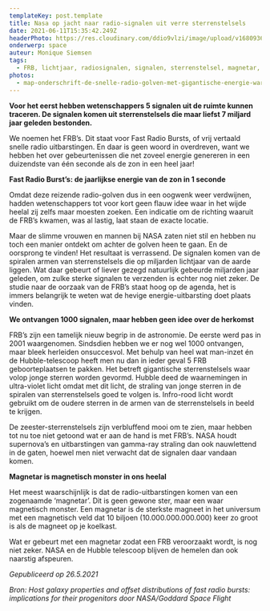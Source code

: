 ```yaml
---
templateKey: post.template
title: Nasa op jacht naar radio-signalen uit verre sterrenstelsels
date: 2021-06-11T15:35:42.249Z
headerPhoto: https://res.cloudinary.com/ddio9vlzi/image/upload/v1680936071/sciencegeek/posts/sterrenhemel-nacht-donker.jpg
onderwerp: space
auteur: Monique Siemsen
tags:
  - FRB, lichtjaar, radiosignalen, signalen, sterrenstelsel, magnetar, ster
photos:
  - map-onderschrift-de-snelle-radio-golven-met-gigantische-energie-waren-afkomstig-uit-een-spiraal-vormig-sterrenstelsel-op-miljarden-lichtjaren-afstand-bron-pixabay-com-spirit-111-image-img-spiraal-sterrenstelsel-ruimte-jpg
---
```


**Voor het eerst hebben wetenschappers 5 signalen uit de ruimte kunnen traceren. De signalen komen uit sterrenstelsels die maar liefst 7 miljard jaar geleden bestonden.**

We noemen het FRB’s. Dit staat voor Fast Radio Bursts, of vrij vertaald snelle radio uitbarstingen. En daar is geen woord in overdreven, want we hebben het over gebeurtenissen die net zoveel energie genereren in een duizendste van één seconde als de zon in een heel jaar!

**Fast Radio Burst’s: de jaarlijkse energie van de zon in 1 seconde**

Omdat deze reizende radio-golven dus in een oogwenk weer verdwijnen, hadden wetenschappers tot voor kort geen flauw idee waar in het wijde heelal zij zelfs maar moesten zoeken. Een indicatie om de richting waaruit de FRB’s kwamen, was al lastig, laat staan de exacte locatie.

Maar de slimme vrouwen en mannen bij NASA zaten niet stil en hebben nu toch een manier ontdekt om achter de golven heen te gaan. En de oorsprong te vinden! Het resultaat is verrassend. De signalen komen van de spiralen armen van sterrenstelsels die op miljarden lichtjaar van de aarde liggen. Wat daar gebeurt of liever gezegd natuurlijk gebeurde miljarden jaar geleden, om zulke sterke signalen te verzenden is echter nog niet zeker. De studie naar de oorzaak van de FRB’s staat hoog op de agenda, het is immers belangrijk te weten wat de hevige energie-uitbarsting doet plaats vinden.

**We ontvangen 1000 signalen, maar hebben geen idee over de herkomst**

FRB’s zijn een tamelijk nieuw begrip in de astronomie. De eerste werd pas in 2001 waargenomen. Sindsdien hebben we er nog wel 1000 ontvangen, maar bleek herleiden onsuccesvol. Met behulp van heel wat man-inzet én de Hubble-telescoop heeft men nu dan in ieder geval 5 FRB geboorteplaatsen te pakken. Het betreft gigantische sterrenstelsels waar volop jonge sterren worden gevormd. Hubble deed de waarnemingen in ultra-violet licht omdat met dit licht, de straling van jonge sterren in de spiralen van sterrenstelsels goed te volgen is. Infro-rood licht wordt gebruikt om de oudere sterren in de armen van de sterrenstelsels in beeld te krijgen.

De zeester-sterrenstelsels zijn verbluffend mooi om te zien, maar hebben tot nu toe niet getoond wat er aan de hand is met FRB’s. NASA houdt supernova’s en uitbarstingen van gamma-ray straling dan ook nauwlettend in de gaten, hoewel men niet verwacht dat de signalen daar vandaan komen.

**Magnetar is magnetisch monster in ons heelal**

Het meest waarschijnlijk is dat de radio-uitbarstingen komen van een zogenaamde ‘magnetar’. Dit is geen gewone ster, maar een waar magnetisch monster. Een magnetar is de sterkste magneet in het universum met een magnetisch veld dat 10 biljoen (10.000.000.000.000) keer zo groot is als de magneet op je koelkast.

Wat er gebeurt met een magnetar zodat een FRB veroorzaakt wordt, is nog niet zeker. NASA en de Hubble telescoop blijven de hemelen dan ook naarstig afspeuren.

_Gepubliceerd op 26.5.2021_

_Bron: Host galaxy properties and offset distributions of fast radio bursts: implications for their progenitors door NASA/Goddard Space Flight_
